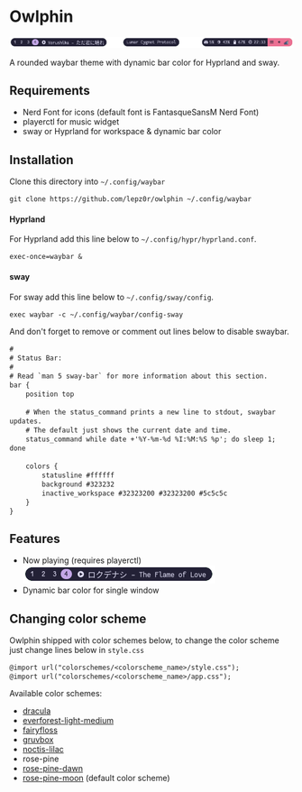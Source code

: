 # Owlphin

![preview](./images/preview.png)

A rounded waybar theme with dynamic bar color for Hyprland and sway.

## Requirements
- Nerd Font for icons (default font is FantasqueSansM Nerd Font)
- playerctl for music widget
- sway or Hyprland for workspace & dynamic bar color

## Installation

Clone this directory into `~/.config/waybar`

```
git clone https://github.com/lepz0r/owlphin ~/.config/waybar
```

#### Hyprland
For Hyprland add this line below to `~/.config/hypr/hyprland.conf`.
```
exec-once=waybar &
```

#### sway
For sway add this line below to `~/.config/sway/config`.
```
exec waybar -c ~/.config/waybar/config-sway
```
And don't forget to remove or comment out lines below to disable swaybar.
```
#
# Status Bar:
#
# Read `man 5 sway-bar` for more information about this section.
bar {
    position top

    # When the status_command prints a new line to stdout, swaybar updates.
    # The default just shows the current date and time.
    status_command while date +'%Y-%m-%d %I:%M:%S %p'; do sleep 1; done

    colors {
        statusline #ffffff
        background #323232
        inactive_workspace #32323200 #32323200 #5c5c5c
    }
}

```

## Features

- Now playing (requires playerctl)\
![mpris](./images/mpris.png)
- Dynamic bar color for single window

## Changing color scheme
Owlphin shipped with color schemes below, to change the color scheme just change lines below in `style.css`
```
@import url("colorschemes/<colorscheme_name>/style.css");
@import url("colorschemes/<colorscheme_name>/app.css");
```

Available color schemes:
- [dracula](https://draculatheme.com/)
- [everforest-light-medium](https://github.com/sainnhe/everforest)
- [fairyfloss](https://sailorhg.github.io/fairyfloss/)
- [gruvbox](https://github.com/morhetz/gruvbox)
- [noctis-lilac](https://github.com/liviuschera/noctis)
- rose-pine
- [rose-pine-dawn](https://rosepinetheme.com/)
- [rose-pine-moon](https://rosepinetheme.com/) (default color scheme)
